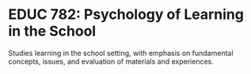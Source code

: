 # EDUC 782: Psychology of Learning in the School

Studies learning in the school setting, with emphasis on fundamental concepts, issues, and evaluation of materials and experiences.